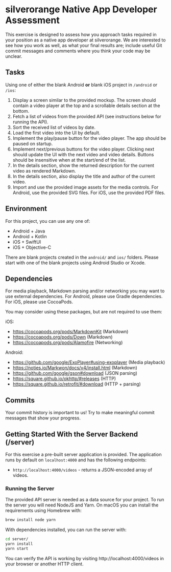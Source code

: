 silverorange Native App Developer Assessment
============================================

This exercise is designed to assess how you approach tasks required in your
position as a native app developer at silverorange. We are interested to see
how you work as well, as what your final results are; include useful Git commit
messages and comments where you think your code may be unclear.

Tasks
-----
Using one of either the blank Android **or** blank iOS project
in `/android` or `/ios`:

 1. Display a screen similar to the provided mockup. The screen should contain
    a video player at the top and a scrollable details section at the bottom.
 2. Fetch a list of videos from the provided API (see instructions below for
    running the API).
 3. Sort the received list of videos by date.
 4. Load the first video into the UI by default.
 5. Implement the play/pause button for the video player. The app should be
    paused on startup.
 6. Implement next/previous buttons for the video player. Clicking next should
    update the UI with the next video and video details. Buttons should be
    insensitive when at the start/end of the list.
 7. In the details section, show the returned description for the current video
    as rendered Markdown.
 8. In the details section, also display the title and author of the current
    video.
 9. Import and use the provided image assets for the media controls. For
    Android, use the provided SVG files. For iOS, use the provided PDF files.

Environment
-----------
For this project, you can use any one of:

 - Android + Java
 - Android + Kotlin
 - iOS + SwiftUI
 - iOS + Objective-C

There are blank projects created in the `android/` and `ios/` folders. Please
start with one of the blank projects using Android Studio or Xcode.

Dependencies
------------
For media playback, Markdown parsing and/or networking you may want to use
external dependencies. For Android, please use Gradle dependencies. For iOS,
please use CocoaPods.

You may consider using these packages, but are not required to use them:

iOS:
 - https://cocoapods.org/pods/MarkdownKit (Markdown)
 - https://cocoapods.org/pods/Down (Markdown)
 - https://cocoapods.org/pods/Alamofire (Networking)

Android: 
 - https://github.com/google/ExoPlayer#using-exoplayer (Media playback)
 - https://noties.io/Markwon/docs/v4/install.html (Markdown)
 - https://github.com/google/gson#download (JSON parsing)
 - https://square.github.io/okhttp/#releases (HTTP)
 - https://square.github.io/retrofit/#download (HTTP + parsing)

Commits
-------
Your commit history is important to us! Try to make meaningful commit messages
that show your progress.

Getting Started With the Server Backend (/server)
-----------------------------------------------
For this exercise a pre-built server application is provided. The application
runs by default on `localhost:4000` and has the following endpoints:

 - `http://localhost:4000/videos` - returns a JSON-encoded array of videos.

### Running the Server

The provided API server is needed as a data source for your project. To run
the server you will need NodeJS and Yarn. On macOS you can install the
requirements using Homebrew with:

```sh
brew install node yarn
```

With dependencies installed, you can run the server with:

```sh
cd server/
yarn install
yarn start
```

You can verify the API is working by visiting http://localhost:4000/videos in
your browser or another HTTP client.
